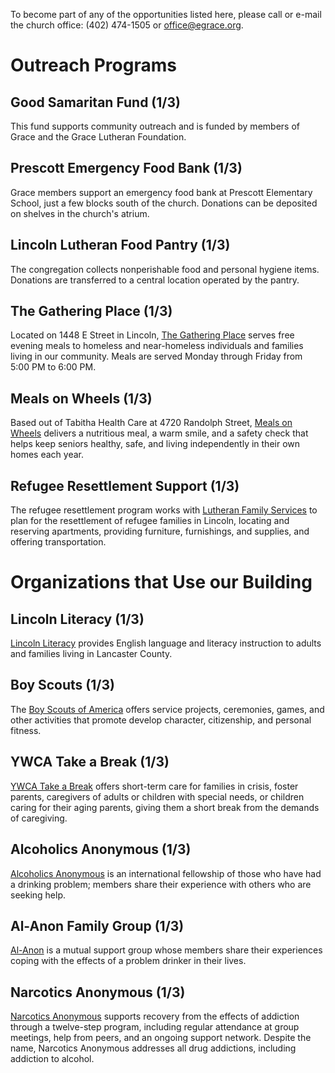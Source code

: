 To become part of any of the opportunities listed here, please call or e-mail
the church office: (402)&nbsp;474-1505 or
[office@egrace.org](mailto:office@egrace.org).

# Outreach Programs

## Good Samaritan Fund (1/3)

This fund supports community outreach and is funded by members of Grace and the
Grace Lutheran Foundation.

## Prescott Emergency Food Bank (1/3)

Grace members support an emergency food bank at Prescott Elementary School, just
a few blocks south of the church.  Donations can be deposited on shelves in the
church's atrium.

## Lincoln Lutheran Food Pantry (1/3)

The congregation collects nonperishable food and personal hygiene items.
Donations are transferred to a central location operated by the pantry.

## The Gathering Place (1/3)

Located on 1448 E Street in Lincoln, [The Gathering
Place](https://www.facebook.com/The-Gathering-Place-162787880406308/) serves
free evening meals to homeless and near-homeless individuals and families living
in our community.  Meals are served Monday through Friday from 5:00&nbsp;PM to
6:00&nbsp;PM.

## Meals on Wheels (1/3)

Based out of Tabitha Health Care at 4720&nbsp;Randolph Street, [Meals on
Wheels](https://www.tabitha.org/senior-care-services/meals-on-wheels.html)
delivers a nutritious meal, a warm smile, and a safety check that helps keep
seniors healthy, safe, and living independently in their own homes each year.

## Refugee Resettlement Support (1/3)

The refugee resettlement program works with [Lutheran Family
Services](http://www.lfsneb.org/) to plan for the resettlement of refugee
families in Lincoln, locating and reserving apartments, providing furniture,
furnishings, and supplies, and offering transportation.

# Organizations that Use our Building

## Lincoln Literacy (1/3)

[Lincoln Literacy](http://lincolnliteracy.org/) provides English language and
literacy instruction to adults and families living in Lancaster County.

## Boy Scouts (1/3)

The [Boy Scouts of America](http://www.scouting.org/) offers service projects,
ceremonies, games, and other activities that promote develop character,
citizenship, and personal fitness.

## YWCA Take a Break (1/3)

[YWCA Take a
Break](https://www.ywcalincoln.org/programs_services/tab/take_a_break.html)
offers short-term care for families in crisis, foster parents, caregivers of
adults or children with special needs, or children caring for their aging
parents, giving them a short break from the demands of caregiving.

## Alcoholics Anonymous (1/3)

[Alcoholics Anonymous](http://www.aa.org/) is an international fellowship of
those who have had a drinking problem; members share their experience with
others who are seeking help.

## Al-Anon Family Group (1/3)

[Al-Anon](http://www.al-anon.org/) is a mutual support group whose members share
their experiences coping with the effects of a problem drinker in their lives.

## Narcotics Anonymous (1/3)

[Narcotics Anonymous](http://www.na.org/) supports recovery from the effects of
addiction through a twelve-step program, including regular attendance at group
meetings, help from peers, and an ongoing support network.  Despite the name,
Narcotics Anonymous addresses all drug addictions, including addiction to
alcohol.
